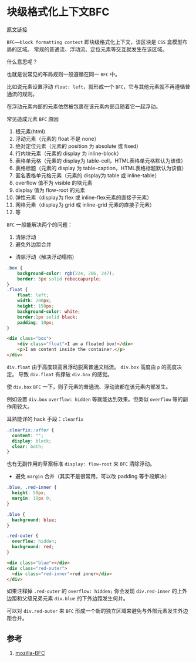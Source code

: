 # 块级格式化上下文BFC
[原文链接](https://github.com/Godiswill/blog/issues/8)

`BFC——block formatting context` 即块级格式化上下文，该区块是 `CSS` 盒模型布局的区域。
常规的普通流、浮动流、定位元素等交互就发生在该区域。

什么意思呢？

也就是说常见的布局规则一般遵循在同一 `BFC` 中。

比如说元素设置浮动 `float: left`，就形成一个 `BFC`，它与其他元素就不再遵循普通流的规则。

在浮动元素内部的元素依然被包裹在该元素内部且随着它一起浮动。

常见造成元素 `BFC` 原因

1. 根元素(html)
1. 浮动元素（元素的 float 不是 none）
1. 绝对定位元素（元素的 position 为 absolute 或 fixed）
1. 行内块元素（元素的 display 为 inline-block）
1. 表格单元格（元素的 display为 table-cell，HTML表格单元格默认为该值）
1. 表格标题（元素的 display 为 table-caption，HTML表格标题默认为该值）
1. 匿名表格单元格元素（元素的 display为 table 或 inline-table）
1. overflow 值不为 visible 的块元素
1. display 值为 flow-root 的元素
1. 弹性元素（display为 flex 或 inline-flex元素的直接子元素）
1. 网格元素（display为 grid 或 inline-grid 元素的直接子元素）
1. 等

`BFC` 一般能解决两个的问题：
1. 清除浮动
1. 避免外边距合并

- 清除浮动（解决浮动塌陷）

```css
.box {
    background-color: rgb(224, 206, 247);
    border: 5px solid rebeccapurple;
}
.float {
    float: left;
    width: 200px;
    height: 150px;
    background-color: white;
    border:1px solid black;
    padding: 10px;
}     
```

```html
<div class="box">
    <div class="float">I am a floated box!</div>
    <p>I am content inside the container.</p>
</div>
```

`div.float` 由于高度较高且浮动脱离普通文档流。 `div.box` 高度由 `p` 的高度决定。
导致 `div.float` 有撑破 `div.box` 的感觉。

使 `div.box` `BFC` 一下，则子元素的普通流、浮动流都在该元素内部发生。

例如设置 `div.box` `overflow: hidden` 等就能达到效果。但类似 `overflow` 等的副作用较大。

耳熟能详的 hack 手段：`clearfix` 

```css
.clearfix::after { 
  content: "";
  display: block; 
  clear: both;
}
```

也有无副作用的草案标准 `display: flow-root` 来 `BFC` 清除浮动。

- 避免 `margin` 合并（其实不是很常用，可以改 padding 等手段解决）

```css
.blue, .red-inner {
  height: 50px;
  margin: 10px 0;
}

.blue {
  background: blue;
}

.red-outer {
  overflow: hidden;
  background: red;
}
```

```html
<div class="blue"></div>
<div class="red-outer">
  <div class="red-inner">red inner</div>
</div>
```

如果注释掉 `.red-outer` 的 `overflow: hidden;` 
你会发现 `div.red-inner` 的上外边距和父级兄弟元素 `div.blue` 的下外边距发生何并。

可以对 `div.red-outer` 来 `BFC` 形成一个新的独立区域来避免与外部元素发生外边距合并。

## 参考

1. [mozilla-BFC](https://developer.mozilla.org/en-US/docs/Web/Guide/CSS/Block_formatting_context)
